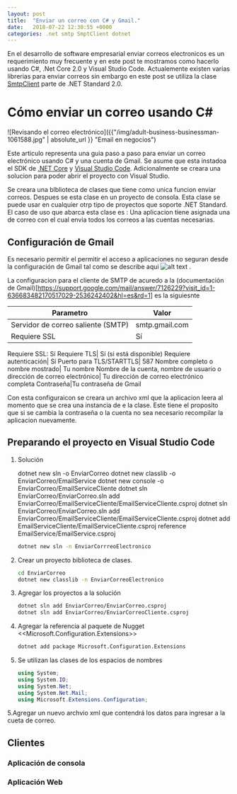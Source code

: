 ```yaml
---
layout: post
title:  "Enviar un correo con C# y Gmail."
date:   2018-07-22 12:30:55 +0000
categories: .net smtp SmptClient dotnet 
---
```

En el desarrollo de software empresarial enviar correos electronicos es un requerimiento muy frecuente y en este post te mostramos como hacerlo usando C#, .Net Core 2.0  y Visual Studio Code.
Actualemente existen varias librerias para enviar correos sin embargo en este post se utiliza la clase [SmtpClient](https://docs.microsoft.com/en-us/dotnet/api/system.net.mail.smtpclient?view=netframework-4.7.2) 
parte  de .NET Standard 2.0.

# Cómo enviar un correo usando C# #
![Revisando el correo electrónico]({{"/img/adult-business-businessman-1061588.jpg" | absolute_url }} "Email en negocios")

Este articulo representa una guia paso a paso para enviar un correo electrónico usando C# y una cuenta de Gmail.
Se asume que esta instadoa el SDK de [.NET Core](https://www.microsoft.com/net/download) y [Visual Studio Code](https://code.visualstudio.com/). Adicionalmente se creara una solucion para poder abrir el proyecto con Visual Studio.

Se creara una blblioteca de clases que tiene como unica funcion enviar correos. Despues se  esta clase en un proyecto de consola. Esta clase se puede usar en cualquier otrp tipo de proyectos que soporte .NET Standard.
El caso de uso que abarca esta clase es : Una aplicacion tiene asignada una  de correo con el cual envia todos los correos a las cuentas necesarias.

## Configuración de Gmail ##

Es necesario permitir el  permitir el acceso a aplicaciones no seguran desde la configuración de Gmail tal como se describe aqui ![alt text]({{"/img/AccesoAplicacionesMenosSeguras.PNG"|absolute_url}} "Pantalla de gmail")
[](https://support.google.com/accounts/answer/6010255?hl=es-41).

La configuracion para el cliente de SMTP de acuredo  a la (documentación de Gmail)[https://support.google.com/mail/answer/7126229?visit_id=1-636683482170517029-2536242402&hl=es&rd=1] es la siguiesnte

Parametro | Valor
------------ | -------------
Servidor de correo saliente (SMTP) | smtp.gmail.com
Requiere SSL| Sí
Requiere SSL: Sí
Requiere TLS| Sí (si está disponible)
Requiere autenticación| Sí
Puerto para TLS/STARTTLS| 587
Nombre completo o nombre mostrado|	Tu nombre
Nombre de la cuenta, nombre de usuario o dirección de correo electrónico|	Tu dirección de correo electrónico completa
Contraseña|Tu contraseña de Gmail

Con esta configuraicon se creara un archivo xml que la aplicacion leera al momento que se crea una instancia de e la clase. 
Este tiene el proposito que si se cambia la contraseña o la cuenta no sea necesario recompilar la aplicacion nuevamente.


## Preparando el proyecto en Visual Studio Code ##

1. Solución
   
   dotnet new sln -o EnviarCorreo
   dotnet new classlib -o EnviarCorreo/EmailService
   dotnet new console -o EnviarCorreo/EmailServiceCliente
   dotnet sln EnviarCorreo/EnviarCorreo.sln add EnviarCorreo/EmailServiceCliente/EmailServiceCliente.csproj
   dotnet sln EnviarCorreo/EnviarCorreo.sln add EnviarCorreo/EmailServiceCliente/EmailServiceCliente.csproj
dotnet add EmailServiceCliente/EmailServiceCliente.csproj reference EmailService/EmailService.csproj
    ```sh
    dotnet new sln -n EnviarCorrreoElectronico
    ```
2. Crear un proyecto biblioteca de clases.
    ```sh
    cd EnviarCorreo
    dotnet new classlib -n EnviarCorreoElectronico
    ```
3. Agregar los proyectos a la solución
    ```sh
    dotnet sln add EnviarCorreo/EnviarCorreo.csproj
    dotnet sln add EnviarCorreo/EnviarCorreoCliente.csproj
    ```
4. Agregar la referencia al paquete de Nugget <<Microsoft.Configuration.Extensions>> 
    ```sh
    dotnet add package Microsoft.Configuration.Extensions
     ```

5. Se utilizan las clases de los espacios de nombres
    ```cs
    using System;
    using System.IO;
    using System.Net;
    using System.Net.Mail;
    using Microsoft.Extensions.Configuration;
    ```

5.Agregar un nuevo archvio xml  que contendrá los datos para ingresar a la cueta de correo.

## Clientes
### Aplicación de consola
### Aplicación Web
